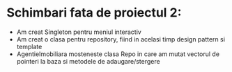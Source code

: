 # Schimbari fata de proiectul 2:
* Am creat Singleton pentru meniul interactiv
* Am creat o clasa pentru repository, fiind in acelasi timp design pattern si template
* AgentieImobiliara mosteneste clasa Repo in care am mutat vectorul de pointeri la baza si metodele de adaugare/stergere
